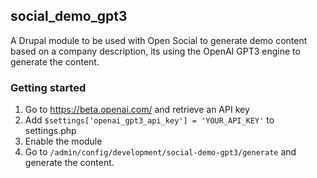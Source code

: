 ## social_demo_gpt3

A Drupal module to be used with Open Social to generate demo content based on a company description, its using the OpenAI GPT3 engine to generate the content.

### Getting started

 1. Go to https://beta.openai.com/ and retrieve an API key
 2. Add `$settings['openai_gpt3_api_key'] = 'YOUR_API_KEY'` to settings.php
 3. Enable the module
 4. Go to `/admin/config/development/social-demo-gpt3/generate` and generate the content.
